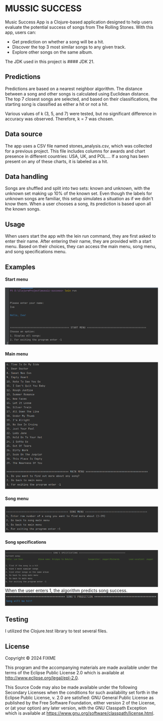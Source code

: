 # MUSSIC SUCCESS
Music Success App is a Clojure-based application designed to help users evaluate the potential success of songs from The Rolling Stones. With this app, users can:
- Get prediction on whether a song will be a hit.
- Discover the top 3 most similar songs to any given track.
- Explore other songs on the same album.

The JDK used in this project is #### JDK 21.
  
## Predictions
Predictions are based on a nearest neighbor algorithm. The distance between a song and other songs is calculated using Euclidean distance. The top 7 closest songs are selected, and based on their classifications, the starting song is classified as either a hit or not a hit.

Various values of k (3, 5, and 7) were tested, but no significant difference in accuracy was observed. Therefore, k = 7 was chosen.

## Data source
The app uses a CSV file named stones_analysis.csv, which was collected for a previous project. This file includes columns for awards and chart presence in different countries: USA, UK, and POL.... 
If a song has been present on any of these charts, it is labeled as a hit.

## Data handling
Songs are shuffled and split into two sets: known and unknown, with the unknown set making up 10% of the known set. Even though the labels for unknown songs are familiar, this setup simulates a situation as if we didn't know them. When a user chooses a song, its prediction is based upon all the known songs.

## Usage
When users start the app with the lein run command, they are first asked to enter their name. After entering their name, they are provided with a start menu. Based on their choices, they can access the main menu, song menu, and song specifications menu.

## Examples
#### Start menu
![start-menu](img/start_menu.png)

#### Main menu
![main-menu](img/main_menu.png)

#### Song menu
![song-menu](img/song_menu.png)

#### Song specifications
![song-spec](img/song_spec.png)
When the user enters 1, the algorithm predicts song success.
![song-pred](img/song_pred.png)

## Testing
I utilized the Clojure.test library to test several files.
## License

Copyright © 2024 FIXME

This program and the accompanying materials are made available under the
terms of the Eclipse Public License 2.0 which is available at
http://www.eclipse.org/legal/epl-2.0.

This Source Code may also be made available under the following Secondary
Licenses when the conditions for such availability set forth in the Eclipse
Public License, v. 2.0 are satisfied: GNU General Public License as published by
the Free Software Foundation, either version 2 of the License, or (at your
option) any later version, with the GNU Classpath Exception which is available
at https://www.gnu.org/software/classpath/license.html.
